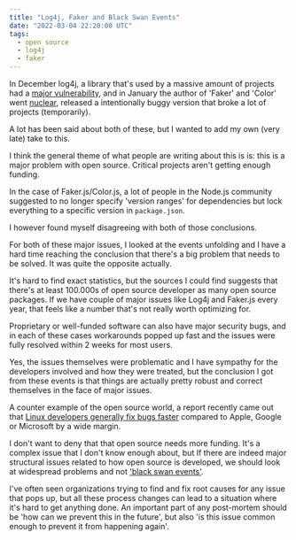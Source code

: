 ```yaml
---
title: "Log4j, Faker and Black Swan Events"
date: "2022-03-04 22:20:00 UTC"
tags:
  - open source
  - log4j
  - faker
---
```


In December log4j, a library that's used by a massive amount of projects had
a [major vulnerability][1], and in January the author of 'Faker' and 'Color'
went [nuclear][2], released a intentionally buggy version that broke a lot of
projects (temporarily).

A lot has been said about both of these, but I wanted to add my own (very late)
take to this.

I think the general theme of what people are writing about this is is: this
is a major problem with open source. Critical projects aren't getting enough
funding.

In the case of Faker.js/Color.js, a lot of people in the Node.js community
suggested to no longer specify 'version ranges' for dependencies but lock
everything to a specific version in `package.json`.

I however found myself disagreeing with both of those conclusions. 

For both of these major issues, I looked at the events
unfolding and I have a hard time reaching the conclusion that there's a big
problem that needs to be solved. It was quite the opposite actually.

It's hard to find exact statistics, but the sources I could find suggests
that there's at least 100.000s of open source developer as many open source
packages.  If we have couple of major issues like Log4j and Faker.js every
year, that feels like a number that's not really worth optimizing for.

Proprietary or well-funded software can also have major security bugs,
and in each of these cases workarounds popped up fast and the issues were
fully resolved within 2 weeks for most users.

Yes, the issues themselves were problematic and I have sympathy for the
developers involved and how they were treated, but the conclusion I got
from these events is that things are actually pretty robust and correct
themselves in the face of major issues.

A counter example of the open source world, a report recently came out that
[Linux developers generally fix bugs faster][4] compared to Apple, Google
or Microsoft by a wide margin.

I don't want to deny that that open source needs more funding. It's
a complex issue that I don't know enough about, but If there are indeed
major structural issues related to how open source is developed, we should
look at widespread problems and not ['black swan events'][3].

I've often seen organizations trying to find and fix root causes for any
issue that pops up, but all these process changes can lead to a situation
where it's hard to get anything done. An important part of any post-mortem
should be 'how can we prevent this in the future', but also 'is this issue
common enough to prevent it from happening again'.


[1]: https://www.cisa.gov/uscert/apache-log4j-vulnerability-guidance
[2]: https://www.theverge.com/2022/1/9/22874949/developer-corrupts-open-source-libraries-projects-affected
[3]: https://en.wikipedia.org/wiki/Black_swan_theory
[4]: https://fossbytes.com/linux-developers-faster-than-apple-google/

